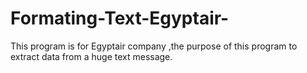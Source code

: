 # Formating-Text-Egyptair-
This program is for Egyptair company ,the purpose of this program to extract data from a huge text message.
